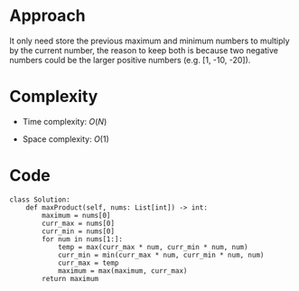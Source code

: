 # Approach
It only need store the previous maximum and minimum numbers to multiply by the current number, the reason to keep both is because two negative numbers could be the larger positive numbers (e.g. [1, -10, -20]).

# Complexity
- Time complexity:
    $O(N)$

- Space complexity:
    $O(1)$

# Code
```python3 []
class Solution:
    def maxProduct(self, nums: List[int]) -> int:
        maximum = nums[0]
        curr_max = nums[0]
        curr_min = nums[0]
        for num in nums[1:]:
            temp = max(curr_max * num, curr_min * num, num)
            curr_min = min(curr_max * num, curr_min * num, num)
            curr_max = temp
            maximum = max(maximum, curr_max)
        return maximum
```